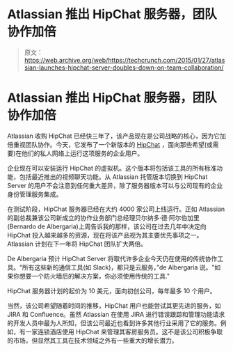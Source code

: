 # Atlassian 推出 HipChat 服务器，团队协作加倍 

> 原文：<https://web.archive.org/web/https://techcrunch.com/2015/01/27/atlassian-launches-hipchat-server-doubles-down-on-team-collaboration/>

# Atlassian 推出 HipChat 服务器，团队协作加倍

Atlassian 收购 HipChat 已经快三年了，该产品现在是公司战略的核心，因为它加倍重视团队协作。今天，它发布了一个新版本的 [HipChat](https://web.archive.org/web/20221217211721/https://www.hipchat.com/) ，面向那些希望(或需要)在他们的私人网络上运行这项服务的企业用户。

企业现在可以安装运行 HipChat 的虚拟机。这个版本将包括该工具的所有标准功能，包括最近推出的视频聊天功能。从 Atlassian 托管版本切换到 HipChat Server 的用户不会注意到任何重大差异，除了服务器版本可以与公司现有的企业身份管理服务集成。

在测试阶段，HipChat 服务器已经在大约 4000 家公司上线运行。正如 Atlassian 的副总裁兼该公司新成立的协作业务部门总经理贝尔纳多·德·阿尔伯加里(Bernardo de Albergaria)上周告诉我的那样，该公司在过去几年中决定向 HipChat 投入越来越多的资源，现在将该产品视为其主要优先事项之一。Atlassian 计划在下一年将 HipChat 团队扩大两倍。

De Albergaria 预计 HipChat Server 将取代许多企业今天仍在使用的传统协作工具。“所有这些新的通信工具(如 Slack)，都只是云服务，”de Albergaria 说。"如果你想要一个防火墙后的解决方案，你必须使用传统的工具."

HipChat 服务器计划的起价为 10 美元，面向初创公司，每年最多 10 个用户。

当然，该公司希望随着时间的推移，HipChat 用户也能尝试其更先进的服务，如 JIRA 和 Confluence。虽然 Atlassian 在使用 JIRA 进行错误跟踪和管理功能请求的开发人员中最为人所知，但该公司最近也看到许多其他行业采用了它的服务。例如，有一家连锁酒店使用 HipChat 来管理其客房服务员。这不是该公司积极争取的市场，但显然其工具在技术领域之外有一些重大的增长潜力。